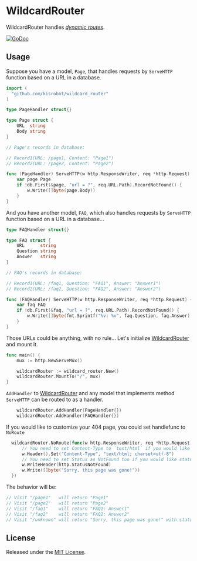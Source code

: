 # WildcardRouter

WildcardRouter handles [*dynamic routes*](https://en.wikipedia.org/wiki/Dynamic_routing).

[![GoDoc](https://godoc.org/github.com/kisrobot/wildcard_router?status.svg)](https://godoc.org/github.com/kisrobot/wildcard_router)

## Usage

Suppose you have a model, `Page`, that handles requests by `ServeHTTP` function based on a URL in a database.

```go
import (
  "github.com/kisrobot/wildcard_router"
)

type PageHandler struct{}

type Page struct {
	URL  string
	Body string
}

// Page's records in database:

// Record1(URL: /page1, Content: "Page1")
// Record2(URL: /page2, Content: "Page2")

func (PageHandler) ServeHTTP(w http.ResponseWriter, req *http.Request) {
	var page Page
	if !db.First(&page, "url = ?", req.URL.Path).RecordNotFound() {
		w.Write([]byte(page.Body))
	}
}
```

And you have another model, `FAQ`, which also handles requests by `ServeHTTP` function based on a URL in a database...

```go
type FAQHandler struct{}

type FAQ struct {
	URL      string
	Question string
	Answer   string
}

// FAQ's records in database:

// Record1(URL: /faq1, Question: "FAQ1", Answer: "Answer1")
// Record2(URL: /faq2, Question: "FAQ2", Answer: "Answer2")

func (FAQHandler) ServeHTTP(w http.ResponseWriter, req *http.Request) {
	var faq FAQ
	if !db.First(&faq, "url = ?", req.URL.Path).RecordNotFound() {
		w.Write([]byte(fmt.Sprintf("%v: %v", faq.Question, faq.Answer)))
	}
}
```

Those URLs could be anything, with no rule... Let's initialize [WildcardRouter](https://github.com/kisrobot/wildcard_router) and mount it.

```go
func main() {
	mux := http.NewServeMux()

	wildcardRouter := wildcard_router.New()
	wildcardRouter.MountTo("/", mux)
}
```

`AddHandler` to [WildcardRouter](https://github.com/kisrobot/wildcard_router) and any model that implements method `ServeHTTP` can be routed to as a handler.

```go
    wildcardRouter.AddHandler(PageHandler{})
    wildcardRouter.AddHandler(FAQHandler{})
```

If you would like to customize your 404 page, you could set handlefunc to `NoRoute`

```go
  wildcardRouter.NoRoute(func(w http.ResponseWriter, req *http.Request) {
      // You need to set Content-Type to `text/html` if you would like brower recognize as HTML
      w.Header().Set("Content-Type", "text/html; charset=utf-8")
      // You need to set Status as NotFound too if you would like status code is 404
      w.WriteHeader(http.StatusNotFound)
      w.Write([]byte("Sorry, this page was gone!"))
  })
```

The behavior will be:

```go
// Visit "/page1"   will return "Page1"
// Visit "/page2"   will return "Page2"
// Visit "/faq1"    will return "FAQ1: Answer1"
// Visit "/faq2"    will return "FAQ2: Answer2"
// Visit "/unknown" will return "Sorry, this page was gone!" with statu code 404
```

## License

Released under the [MIT License](http://opensource.org/licenses/MIT).
